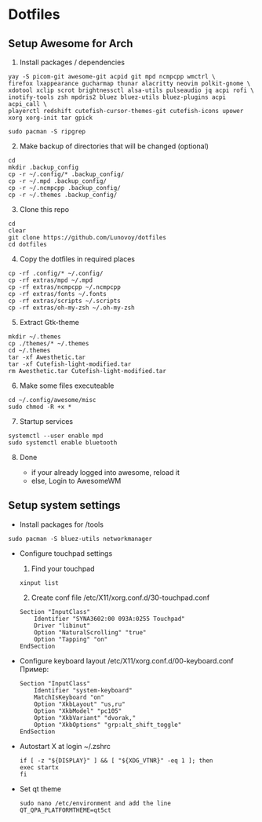 # Dotfiles

## Setup Awesome for Arch

1. Install packages / dependencies

```
yay -S picom-git awesome-git acpid git mpd ncmpcpp wmctrl \
firefox lxappearance gucharmap thunar alacritty neovim polkit-gnome \
xdotool xclip scrot brightnessctl alsa-utils pulseaudio jq acpi rofi \
inotify-tools zsh mpdris2 bluez bluez-utils bluez-plugins acpi acpi_call \
playerctl redshift cutefish-cursor-themes-git cutefish-icons upower xorg xorg-init tar gpick
```

```
sudo pacman -S ripgrep
```

2.  Make backup of directories that will be changed (optional)

```
cd
mkdir .backup_config
cp -r ~/.config/* .backup_config/
cp -r ~/.mpd .backup_config/
cp -r ~/.ncmpcpp .backup_config/
cp -r ~/.themes .backup_config/
```

3. Clone this repo

```
cd
clear
git clone https://github.com/Lunovoy/dotfiles
cd dotfiles
```

4. Copy the dotfiles in required places

```
cp -rf .config/* ~/.config/
cp -rf extras/mpd ~/.mpd
cp -rf extras/ncmpcpp ~/.ncmpcpp
cp -rf extras/fonts ~/.fonts
cp -rf extras/scripts ~/.scripts
cp -rf extras/oh-my-zsh ~/.oh-my-zsh
```

5. Extract Gtk-theme

```
mkdir ~/.themes
cp ./themes/* ~/.themes
cd ~/.themes
tar -xf Awesthetic.tar
tar -xf Cutefish-light-modified.tar
rm Awesthetic.tar Cutefish-light-modified.tar
```

6. Make some files executeable

```
cd ~/.config/awesome/misc
sudo chmod -R +x *
```

7. Startup services

```
systemctl --user enable mpd
sudo systemctl enable bluetooth
```

8. Done

    - if your already logged into awesome, reload it
    - else, Login to AwesomeWM

## Setup system settings

-   Install packages for /tools

```
sudo pacman -S bluez-utils networkmanager
```

-   Configure touchpad settings

    1. Find your touchpad

    ```
    xinput list
    ```

    2. Create conf file /etc/X11/xorg.conf.d/30-touchpad.conf

    ```
    Section "InputClass"
        Identifier "SYNA3602:00 093A:0255 Touchpad"
        Driver "libinut"
        Option "NaturalScrolling" "true"
        Option "Tapping" "on"
    EndSection
    ```

-   Configure keyboard layout /etc/X11/xorg.conf.d/00-keyboard.conf
    Пример:
    ```
    Section "InputClass"
        Identifier "system-keyboard"
        MatchIsKeyboard "on"
        Option "XkbLayout" "us,ru"
        Option "XkbModel" "pc105"
        Option "XkbVariant" "dvorak,"
        Option "XkbOptions" "grp:alt_shift_toggle"
    EndSection
    ```
-   Autostart X at login ~/.zshrc

    ```
    if [ -z "${DISPLAY}" ] && [ "${XDG_VTNR}" -eq 1 ]; then
    exec startx
    fi
    ```

-   Set qt theme
    ```
    sudo nano /etc/environment and add the line QT_QPA_PLATFORMTHEME=qt5ct
    ```
